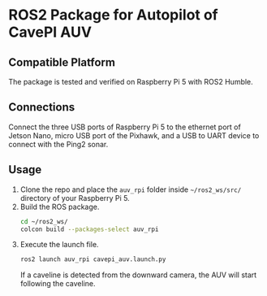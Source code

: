 # ROS2 Package for Autopilot of CavePI AUV

## Compatible Platform

The package is tested and verified on Raspberry Pi 5 with ROS2 Humble.

## Connections
Connect the three USB ports of Raspberry Pi 5 to the ethernet port of Jetson Nano, micro USB port of the Pixhawk, and a USB to UART device to connect with the Ping2 sonar.

## Usage

1. Clone the repo and place the `auv_rpi` folder inside `~/ros2_ws/src/` directory of your Raspberry Pi 5.
2. Build the ROS package.
   ```sh
   cd ~/ros2_ws/
   colcon build --packages-select auv_rpi
   ```
8. Execute the launch file.
   ```sh
   ros2 launch auv_rpi cavepi_auv.launch.py
   ```
   If a caveline is detected from the downward camera, the AUV will start following the caveline.
